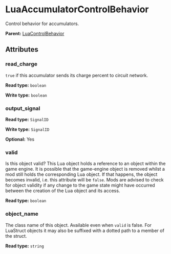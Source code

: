 # LuaAccumulatorControlBehavior

Control behavior for accumulators.

**Parent:** [LuaControlBehavior](LuaControlBehavior.md)

## Attributes

### read_charge

`true` if this accumulator sends its charge percent to circuit network.

**Read type:** `boolean`

**Write type:** `boolean`

### output_signal

**Read type:** `SignalID`

**Write type:** `SignalID`

**Optional:** Yes

### valid

Is this object valid? This Lua object holds a reference to an object within the game engine. It is possible that the game-engine object is removed whilst a mod still holds the corresponding Lua object. If that happens, the object becomes invalid, i.e. this attribute will be `false`. Mods are advised to check for object validity if any change to the game state might have occurred between the creation of the Lua object and its access.

**Read type:** `boolean`

### object_name

The class name of this object. Available even when `valid` is false. For LuaStruct objects it may also be suffixed with a dotted path to a member of the struct.

**Read type:** `string`

